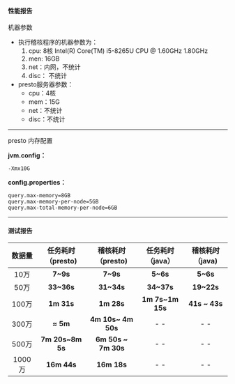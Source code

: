 #### 性能报告

机器参数

- 执行稽核程序的机器参数为：
  1. cpu: 8核 Intel(R) Core(TM) i5-8265U CPU @ 1.60GHz 1.80GHz
  2. men: 16GB
  3. net：内网，不统计
  4. disc： 不统计
- presto服务器参数：
  - cpu：4核
  - mem：15G
  - net：不统计
  - disc：不统计

---

presto 内存配置 

**jvm.config：**

```shell
-Xmx10G
```

**config.properties：**

```shell
query.max-memory=8GB
query.max-memory-per-node=5GB
query.max-total-memory-per-node=6GB
```

---

#### 测试报告

| 数据量 | 任务耗时（presto) |  稽核耗时（presto)  | 任务耗时（java） | 稽核耗时（java) |
| :----: | :---------------: | :-----------------: | :--------------: | :-------------: |
|  10万  |     **7~9s**      |      **7~9s**       |     **5~6s**     |    **5~6s**     |
|  50万  |    **33~36s**     |     **31~34s**      |    **34~37s**    |   **19~22s**    |
| 100万  |    **1m 31s**     |     **1m 28s**      | **1m 7s~1m 15s** |  **41s ~ 43s**  |
| 300万  |     **≈ 5m**      | **4m 10s~ 4m 50s**  |       - -        |       - -       |
| 500万  | **7m 20s~8m 5s**  | **6m 50s ~ 7m 30s** |       - -        |       - -       |
| 1000万 |    **16m 44s**    |     **16m 18s**     |       - -        |       - -       |

